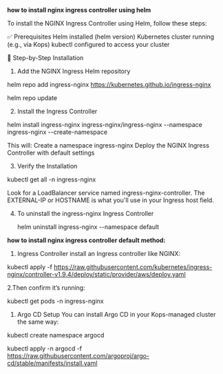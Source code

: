 **how to install nginx ingress controller using helm**

To install the NGINX Ingress Controller using Helm, follow these steps:

✅ Prerequisites
Helm installed (helm version)
Kubernetes cluster running (e.g., via Kops)
kubectl configured to access your cluster

🧭 Step-by-Step Installation
1. Add the NGINX Ingress Helm repository

helm repo add ingress-nginx https://kubernetes.github.io/ingress-nginx

helm repo update

2. Install the Ingress Controller

helm install ingress-nginx ingress-nginx/ingress-nginx --namespace ingress-nginx --create-namespace

This will:
Create a namespace ingress-nginx
Deploy the NGINX Ingress Controller with default settings

3. Verify the Installation

kubectl get all -n ingress-nginx

Look for a LoadBalancer service named ingress-nginx-controller. The EXTERNAL-IP or HOSTNAME is what you'll use in your Ingress host field.

4. To uninstall the ingress-nginx Ingress Controller

   helm uninstall ingress-nginx --namespace default


**how to install nginx ingress controller default method:**
1. Ingress Controller
install an Ingress controller like NGINX:

kubectl apply -f https://raw.githubusercontent.com/kubernetes/ingress-nginx/controller-v1.9.4/deploy/static/provider/aws/deploy.yaml

2.Then confirm it’s running:

kubectl get pods -n ingress-nginx

1. Argo CD Setup
You can install Argo CD in your Kops-managed cluster the same way:

kubectl create namespace argocd

kubectl apply -n argocd -f https://raw.githubusercontent.com/argoproj/argo-cd/stable/manifests/install.yaml
